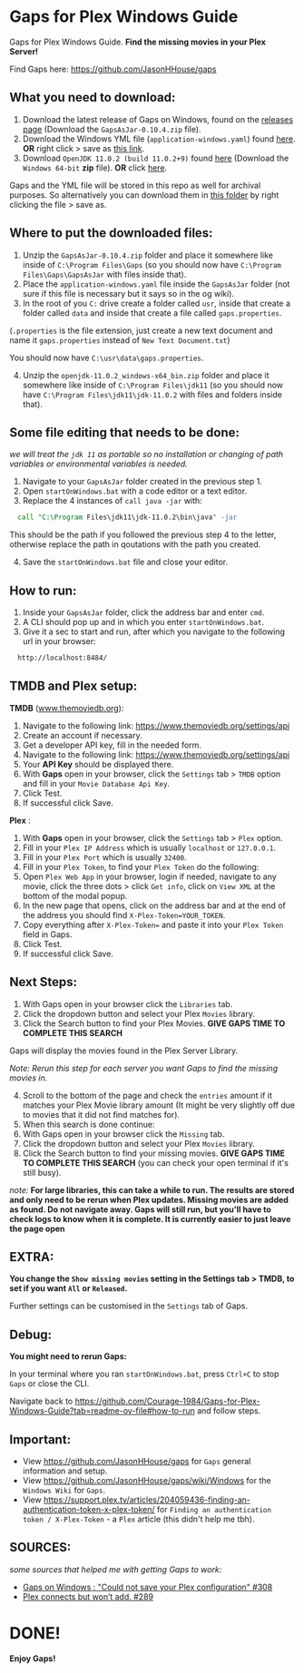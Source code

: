 # Gaps for Plex Windows Guide
Gaps for Plex Windows Guide. 
**Find the missing movies in your Plex Server!**

Find Gaps here: https://github.com/JasonHHouse/gaps


## What you need to download:

1. Download the latest release of Gaps on Windows, found on the [releases page](https://github.com/JasonHHouse/gaps/releases) (Download the `GapsAsJar-0.10.4.zip` file).
2. Download the Windows YML file (`application-windows.yaml`) found [here](https://github.com/JasonHHouse/gaps/blob/master/GapsWeb/src/main/resources/application-windows.yaml).  **OR** right click > save as [this link](https://github.com/JasonHHouse/gaps/blob/master/GapsWeb/src/main/resources/application-windows.yaml).
3. Download `OpenJDK 11.0.2 (build 11.0.2+9)` found [here](https://jdk.java.net/archive/) (Download the `Windows 64-bit` **zip** file).  **OR** click [here](https://download.java.net/java/GA/jdk11/9/GPL/openjdk-11.0.2_windows-x64_bin.zip).

Gaps and the YML file will be stored in this repo as well for archival purposes. So alternatively you can download them in [this folder](https://github.com/Courage-1984/Gaps-for-Plex-Windows-Guide/tree/main/Gaps%20and%20Windows%20YML%20file) by right clicking the file > save as.


## Where to put the downloaded files:

1. Unzip the `GapsAsJar-0.10.4.zip` folder and place it somewhere like inside of `C:\Program Files\Gaps` (so you should now have `C:\Program Files\Gaps\GapsAsJar` with files inside that).
2. Place the `application-windows.yaml` file inside the `GapsAsJar` folder (not sure if this file is necessary but it says so in the og wiki).
3. In the root of you `C:` drive create a folder called `usr`, inside that create a folder called `data` and inside that create a file called `gaps.properties`.

(`.properties` is the file extension, just create a new text document and name it `gaps.properties` instead of `New Text Document.txt`)

You should now have `C:\usr\data\gaps.properties`.

4. Unzip the `openjdk-11.0.2_windows-x64_bin.zip` folder and place it somewhere like inside of `C:\Program Files\jdk11` (so you should now have `C:\Program Files\jdk11\jdk-11.0.2` with files and folders inside that).


## Some file editing that needs to be done:

*we will treat the `jdk 11` as portable so no installation or changing of path variables or environmental variables is needed.*

1. Navigate to your `GapsAsJar` folder created in the previous step 1.
2. Open `startOnWindows.bat` with a code editor or a text editor.
3. Replace the 4 instances of `call java -jar` with:

```bat
  call "C:\Program Files\jdk11\jdk-11.0.2\bin\java" -jar
```

This should be the path if you followed the previous step 4 to the letter, otherwise replace the path in qoutations with the path you created.

4. Save the `startOnWindows.bat` file and close your editor.


## How to run:

1. Inside your `GapsAsJar` folder, click the address bar and enter `cmd`.
2. A CLI should pop up and in which you enter `startOnWindows.bat`.
3. Give it a sec to start and run, after which you navigate to the following url in your browser:
```sh
  http://localhost:8484/
```


## TMDB and Plex setup:

**TMDB** (www.themoviedb.org):

1. Navigate to the following link: https://www.themoviedb.org/settings/api
2. Create an account if necessary.
3. Get a developer API key, fill in the needed form.
4. Navigate to the following link: https://www.themoviedb.org/settings/api
5. Your **API Key** should be displayed there.
6. With **Gaps** open in your browser, click the `Settings` tab > `TMDB` option and fill in your `Movie Database Api Key`.
7. Click Test.
8. If successful click Save.


**Plex** :

1. With **Gaps** open in your browser, click the `Settings` tab > `Plex` option.
2. Fill in your `Plex IP Address` which is usually `localhost` or `127.0.0.1`.
3. Fill in your `Plex Port` which is usually `32400`.
4. Fill in your `Plex Token`, to find your `Plex Token` do the following:
5. Open `Plex Web App` in your browser, login if needed, navigate to any movie, click the three dots > click `Get info`, click on `View XML` at the bottom of the modal popup.
6. In the new page that opens, click on the address bar and at the end of the address you should find `X-Plex-Token=YOUR_TOKEN`.
7. Copy everything after `X-Plex-Token=` and paste it into your `Plex Token` field in Gaps.
8. Click Test.
9. If successful click Save.


## Next Steps:

1. With Gaps open in your browser click the `Libraries` tab.
2. Click the dropdown button and select your Plex `Movies` library.
3. Click the Search button to find your Plex Movies. **GIVE GAPS TIME TO COMPLETE THIS SEARCH**

Gaps will display the movies found in the Plex Server Library.

*Note: Rerun this step for each server you want Gaps to find the missing movies in.*

4. Scroll to the bottom of the page and check the `entries` amount if it matches your Plex Movie library amount (It might be very slightly off due to movies that it did not find matches for).
5. When this search is done continue:
6. With Gaps open in your browser click the `Missing` tab.
7. Click the dropdown button and select your Plex `Movies` library.
8. Click the Search button to find your missing movies. **GIVE GAPS TIME TO COMPLETE THIS SEARCH** (you can check your open terminal if it's still busy).

*note:* **For large libraries, this can take a while to run. The results are stored and only need to be rerun when Plex updates. Missing movies are added as found. Do not navigate away. Gaps will still run, but you'll have to check logs to know when it is complete. It is currently easier to just leave the page open**


## EXTRA:

**You change the `Show missing movies` setting in the Settings tab > TMDB, to set if you want `All` or `Released`.**

Further settings can be customised in the `Settings` tab of Gaps.


## Debug:

**You might need to rerun Gaps:**

In your terminal where you ran `startOnWindows.bat`, press `Ctrl+C` to stop `Gaps` or close the CLI.

Navigate back to https://github.com/Courage-1984/Gaps-for-Plex-Windows-Guide?tab=readme-ov-file#how-to-run and follow steps.


## Important:

- View https://github.com/JasonHHouse/gaps for `Gaps` general information and setup.
- View https://github.com/JasonHHouse/gaps/wiki/Windows for the `Windows Wiki` for `Gaps`.
- View https://support.plex.tv/articles/204059436-finding-an-authentication-token-x-plex-token/ for `Finding an authentication token / X-Plex-Token` - a `Plex` article (this didn't help me tbh).


## SOURCES:

*some sources that helped me with getting Gaps to work:*

- [Gaps on Windows : "Could not save your Plex configuration" #308](https://github.com/JasonHHouse/gaps/issues/308)
- [Plex connects but won’t add. #289](https://github.com/JasonHHouse/gaps/issues/289)


# DONE!

**Enjoy Gaps!**

